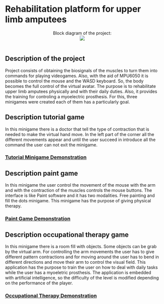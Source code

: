 <h1>Rehabilitation platform for upper limb amputees</h1>

<p align="center">
Block diagram of the project: <br/>
<img src="https://github.com/RaySotOz/RehabilitationPlatform/assets/148705262/1b508f30-9d3e-41e4-a04b-998d68cf2841">
<br />
<br />

<h2>Description of the project</h2>
Project consists of obtaining the biosignals of the muscles to turn them into commands for playing videogames. Also, with the aid of MPU6050 it is possible to control the mouse and the WASD keyboard. So, the body becomes the full control of the virtual avatar. The purpose is to rehabilitate upper limb amputees physically and with their daily duties. Also, it provides the training for controling a myoelectric prosthesis. For this, three minigames were created each of them has a particularly goal.    

<h2>Description tutorial game</h2>
In this minigame there is a doctor that tell the type of contraction that is needed to make the virtual hand move. In the left part of the corner all the different movements appear and until the user succeed in introduce all the command the user can not exit the minigame. 
<br />

### [Tutorial Minigame Demonstration](https://youtu.be/sI5_naCPDfw)

<h2>Description paint game</h2>
In this minigame the user control the movement of the mouse with the arm and with the contraction of the muscles controls the mouse buttons. The interface is like Paint software and it has two modalities. Free painting and fill the dots minigame. This minigame has the purpose of giving physical therapy. 
<br />

### [Paint Game Demonstration](https://youtu.be/lByhlmqEMWQ)

<h2>Description occupational therapy game</h2>
In this minigame there is a room fill with objects. Some objects can be grab by the virtual arm. For controlling the arm movements the user has to give different pattern contractions and for moving around the user has to bend in different directions and move their arm to control the visual field. This application has the purpose to train the user on how to deal with daily tasks while the user has a myoeletric prosthesis. The application is embedded with artificial intelligence, so the difficulty of the level is modified depending on the performance of the player.  
<br />

### [Occupational Therapy Demonstration](https://youtu.be/5b8F56pXhzY)

<!--
 ```diff
- text in red
+ text in green
! text in orange
# text in gray
@@ text in purple (and bold)@@
```
--!>

